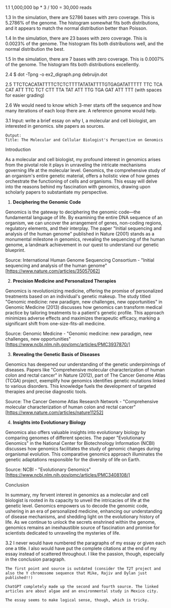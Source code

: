 1.1 
	1,000,000 bp * 3 / 100 = 30,000 reads

1.3
	In the simulation, there are 52786 bases with zero coverage. This is 5.2786% of the genome.
	The histogram somewhat fits both distributions, and it appears to match the normal distribution better than Poisson.

1.4
	In the simulation, there are 23 bases with zero coverage. This is 0.0023% of the genome.
	The histogram fits both distributions well, and the normal distribution the best.

1.5 
	In the simulation, there are 7 bases with zero coverage. This is 0.0007% of the genome.
	The histogram fits both distributions excellently.


2.4
	$ dot -Tpng  -o ex2_digraph.png debruijn.dot

2.5
	TTCTCACATATTTTCTCTCTTTTATATATTTTGTGAGATATTTTT
	TTC TCA CAT ATT TTC TCT CTT TTA TAT ATT TTG TGA GAT ATT TTT (with spaces for easier grading)

2.6
	We would need to know which 3-mer starts off the sequence and how many iterations of each loop there are. A reference genome would help.


3.1
	Input: write a brief essay on why I, a molecular and cell biologist, am interested in genomics. site papers as sources.
	
	Output:
	Title: The Molecular and Cellular Biologist's Perspective on Genomics

Introduction

As a molecular and cell biologist, my profound interest in genomics arises from the pivotal role it plays in unraveling the intricate mechanisms governing life at the molecular level. Genomics, the comprehensive study of an organism's entire genetic material, offers a holistic view of how genes orchestrate the functioning of cells and organisms. This essay will delve into the reasons behind my fascination with genomics, drawing upon scholarly papers to substantiate my perspective.

1. **Deciphering the Genomic Code**

Genomics is the gateway to deciphering the genomic code—the fundamental language of life. By examining the entire DNA sequence of an organism, we can uncover the arrangement of genes, non-coding regions, regulatory elements, and their interplay. The paper "Initial sequencing and analysis of the human genome" published in Nature (2001) stands as a monumental milestone in genomics, revealing the sequencing of the human genome, a landmark achievement in our quest to understand our genetic blueprint.

   Source: International Human Genome Sequencing Consortium - "Initial sequencing and analysis of the human genome" [https://www.nature.com/articles/35057062]

2. **Precision Medicine and Personalized Therapies**

Genomics is revolutionizing medicine, offering the promise of personalized treatments based on an individual's genetic makeup. The study titled "Genomic medicine: new paradigm, new challenges, new opportunities" in Genomic Medicine (2013) discusses how genomics can transform medical practice by tailoring treatments to a patient's genetic profile. This approach minimizes adverse effects and maximizes therapeutic efficacy, marking a significant shift from one-size-fits-all medicine.

   Source: Genomic Medicine - "Genomic medicine: new paradigm, new challenges, new opportunities" [https://www.ncbi.nlm.nih.gov/pmc/articles/PMC3937870/]

3. **Revealing the Genetic Basis of Diseases**

Genomics has deepened our understanding of the genetic underpinnings of diseases. Papers like "Comprehensive molecular characterization of human colon and rectal cancer" in Nature (2012), part of The Cancer Genome Atlas (TCGA) project, exemplify how genomics identifies genetic mutations linked to various disorders. This knowledge fuels the development of targeted therapies and precise diagnostic tools.

   Source: The Cancer Genome Atlas Research Network - "Comprehensive molecular characterization of human colon and rectal cancer" [https://www.nature.com/articles/nature11252]

4. **Insights into Evolutionary Biology**

Genomics also offers valuable insights into evolutionary biology by comparing genomes of different species. The paper "Evolutionary Genomics" in the National Center for Biotechnology Information (NCBI) discusses how genomics facilitates the study of genomic changes during organismal evolution. This comparative genomics approach illuminates the genetic adaptations responsible for the diversity of life on Earth.

   Source: NCBI - "Evolutionary Genomics" [https://www.ncbi.nlm.nih.gov/pmc/articles/PMC3408108/]

Conclusion

In summary, my fervent interest in genomics as a molecular and cell biologist is rooted in its capacity to unveil the intricacies of life at the genetic level. Genomics empowers us to decode the genomic code, ushering in an era of personalized medicine, enhancing our understanding of disease mechanisms, and shedding light on the evolutionary history of life. As we continue to unlock the secrets enshrined within the genome, genomics remains an inexhaustible source of fascination and promise for scientists dedicated to unraveling the mysteries of life.


3.2 
	I never would have numbered the paragraphs of my essay or given each one a title. I also would have put the complete citations at the end of my essay instead of scattered throughout. I like the passion, though, especially in the conclusion paragraph.

	The first point and source is outdated (consider the T2T project and also the Y chromosome sequence that Mike, Rajiv and Dylan just published!!)

	ChatGPT completely made up the second and fourth source. The linked articles are about algae and an environmental study in Mexico city.

	The essay seems to make logical sense, though, which is tricky.


